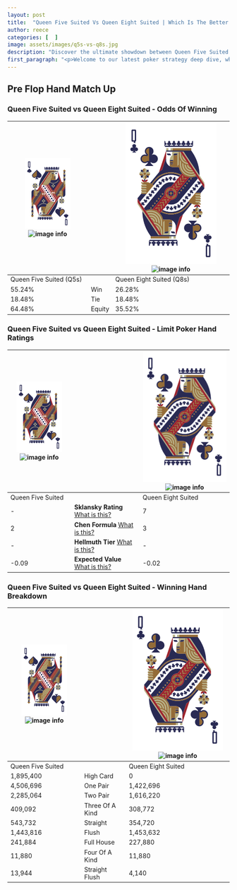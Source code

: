```yaml
---
layout: post
title:  "Queen Five Suited Vs Queen Eight Suited | Which Is The Better Hand In Poker? A Complete Guide"
author: reece
categories: [  ]
image: assets/images/q5s-vs-q8s.jpg
description: "Discover the ultimate showdown between Queen Five Suited and Queen Eight Suited in poker! Uncover the odds, strategies, and scenarios where one hand triumphs over the other. Get ready to up your poker game with this thrilling analysis."
first_paragraph: "<p>Welcome to our latest poker strategy deep dive, where we're pitting two distinct hands against each other in a high-stakes showdown: Queen Five Suited vs Queen Eight Suited.</p><p>In the dynamic world of poker, every decision counts, and knowing which hand holds the upper hand is key to your success at the table.</p><p>In this article, we'll dissect these two hands, explore the scenarios where one dominates the other, and equip you with the knowledge to make strategic choices that can tip the odds in your favor.</p><p>Get ready to unravel the intriguing dynamics of these poker hands and elevate your game to new heights.</p>"
---
```




[comment]: # (sp0)

## Pre Flop Hand Match Up

<div class="table hand-ratings" markdown="1"> 



### Queen Five Suited vs Queen Eight Suited - Odds Of Winning


    
| ![image info](assets/images/hand1/Q.png) ![image info](assets/images/hand1/5s.png) |  | ![image info](assets/images/hand2/Q.png) ![image info](assets/images/hand2/8s.png) |
| -------- | -------- | -------- |
| Queen Five Suited (Q5s) |  | Queen Eight Suited (Q8s) |
| 55.24% | Win | 26.28% |
| 18.48% | Tie | 18.48% |
| 64.48% | Equity | 35.52% |




[comment]: # (sp1)



### Queen Five Suited vs Queen Eight Suited - Limit Poker Hand Ratings


    
| ![image info](assets/images/hand1/Q.png) ![image info](assets/images/hand1/5s.png) |  | ![image info](assets/images/hand2/Q.png) ![image info](assets/images/hand2/8s.png) |
| -------- | -------- | -------- |
| Queen Five Suited |  | Queen Eight Suited |
| - | **Sklansky Rating** [What is this?](/sklansky-rating-explained) | 7 |
| 2 | **Chen Formula** [What is this?](/chen-formula-explained) | 3 |
| - | **Hellmuth Tier** [What is this?](/Hellmuth-tier-explained) | - |
| -0.09 | **Expected Value** [What is this?](/expected-value-explained) | -0.02 |




[comment]: # (sp2)



### Queen Five Suited vs Queen Eight Suited - Winning Hand Breakdown


    
| ![image info](assets/images/hand1/Q.png) ![image info](assets/images/hand1/5s.png) |  | ![image info](assets/images/hand2/Q.png) ![image info](assets/images/hand2/8s.png) |
| -------- | -------- | -------- |
| Queen Five Suited |  | Queen Eight Suited |
| 1,895,400 | High Card | 0 |
| 4,506,696 | One Pair | 1,422,696 |
| 2,285,064 | Two Pair | 1,616,220 |
| 409,092 | Three Of A Kind | 308,772 |
| 543,732 | Straight | 354,720 |
| 1,443,816 | Flush | 1,453,632 |
| 241,884 | Full House | 227,880 |
| 11,880 | Four Of A Kind | 11,880 |
| 13,944 | Straight Flush | 4,140 |




[comment]: # (sp3)



</div>

[comment]: # (sp4)



[comment]: # (sp5)

